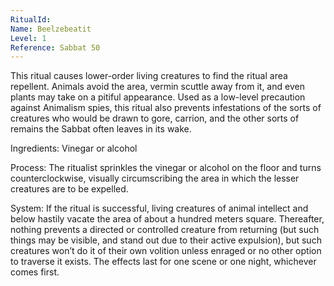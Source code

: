 ```yaml
---
RitualId: 
Name: Beelzebeatit
Level: 1
Reference: Sabbat 50
---
```

This ritual causes lower-order living creatures to find the ritual area repellent. Animals avoid the area, vermin scuttle away from it, and even plants may take on a pitiful appearance. Used as a low-level precaution against Animalism spies, this ritual also prevents infestations of the sorts of creatures who would be drawn to gore, carrion, and the other sorts of remains the Sabbat often leaves in its wake.   

Ingredients: Vinegar or alcohol   

Process: The ritualist sprinkles the vinegar or alcohol on the floor and turns counterclockwise, visually circumscribing the area in which the lesser creatures are to be expelled.   

System: If the ritual is successful, living creatures of animal intellect and below hastily vacate the area of about a hundred meters square. Thereafter, nothing prevents a directed or controlled creature from returning (but such things may be visible, and stand out due to their active expulsion), but such creatures won’t do it of their own volition unless enraged or no other option to traverse it exists. The effects last for one scene or one night, whichever comes first.
